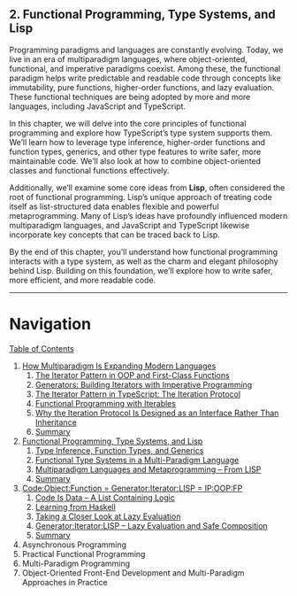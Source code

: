## 2. Functional Programming, Type Systems, and Lisp

Programming paradigms and languages are constantly evolving. Today, we live in an era of multiparadigm languages, where object-oriented, functional, and imperative paradigms coexist. Among these, the functional paradigm helps write predictable and readable code through concepts like immutability, pure functions, higher-order functions, and lazy evaluation. These functional techniques are being adopted by more and more languages, including JavaScript and TypeScript.

In this chapter, we will delve into the core principles of functional programming and explore how TypeScript’s type system supports them. We’ll learn how to leverage type inference, higher-order functions and function types, generics, and other type features to write safer, more maintainable code. We’ll also look at how to combine object-oriented classes and functional functions effectively.

Additionally, we’ll examine some core ideas from **Lisp**, often considered the root of functional programming. Lisp’s unique approach of treating code itself as list-structured data enables flexible and powerful metaprogramming. Many of Lisp’s ideas have profoundly influenced modern multiparadigm languages, and JavaScript and TypeScript likewise incorporate key concepts that can be traced back to Lisp.

By the end of this chapter, you’ll understand how functional programming interacts with a type system, as well as the charm and elegant philosophy behind Lisp. Building on this foundation, we’ll explore how to write safer, more efficient, and more readable code.

---

# Navigation

[Table of Contents](README.md)

1. [How Multiparadigm Is Expanding Modern Languages](1.0.-How-Multiparadigm-Is-Expanding-Modern-Languages.md)
   1. [The Iterator Pattern in OOP and First-Class Functions](1.1-The-Iterator-Pattern-in-OOP-and-First-Class-Functions.md)
   2. [Generators: Building Iterators with Imperative Programming](1.2-Generators%3A-Building-Iterators-with-Imperative-Programming.md)
   3. [The Iterator Pattern in TypeScript: The Iteration Protocol](1.3-The-Iterator-Pattern-in-TypeScript%3A-The-Iteration-Protocol.md)
   4. [Functional Programming with Iterables](1.4-Functional-Programming-with-Iterables.md)
   5. [Why the Iteration Protocol Is Designed as an Interface Rather Than Inheritance](1.5-Why-the-Iteration-Protocol-Is-Designed-as-an-Interface-Rather-Than-Inheritance.md)
   6. [Summary](1.6-Summary.md)
2. [Functional Programming, Type Systems, and Lisp](2.0-Functional-Programming,-Type-Systems,-and-Lisp.md)
   1. [Type Inference, Function Types, and Generics](2.1-Type-Inference,-Function-Types,-and-Generics.md)
   2. [Functional Type Systems in a Multi-Paradigm Language](2.2-Functional-Type-Systems-in-a-Multi-Paradigm-Language.md)
   3. [Multiparadigm Languages and Metaprogramming – From LISP](2.3-Multiparadigm-Languages-and-Metaprogramming-–-From-LISP.md)
   4. [Summary](2.4-Summary.md)
3. [Code:Object:Function = Generator:Iterator:LISP = IP:OOP:FP](3.0-Code%3AObject%3AFunction-=-Generator%3AIterator%3ALISP-=-IP%3AOOP%3AFP.md)
   1. [Code Is Data – A List Containing Logic](3.1-Code-Is-Data-–-A-List-Containing-Logic.md)
   2. [Learning from Haskell](3.2-Learning-from-Haskell.md)
   3. [Taking a Closer Look at Lazy Evaluation](3.3-Taking-a-Closer-Look-at-Lazy-Evaluation.md)
   4. [Generator:Iterator:LISP – Lazy Evaluation and Safe Composition](3.4-Generator%3AIterator%3ALISP-–-Lazy-Evaluation-and-Safe-Composition.md)
   5. [Summary](3.5-Summary.md)
4. Asynchronous Programming
5. Practical Functional Programming
6. Multi-Paradigm Programming
7. Object-Oriented Front-End Development and Multi-Paradigm Approaches in Practice